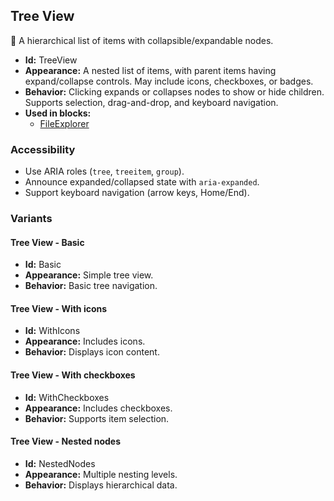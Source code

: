 ## Tree View
🌳 A hierarchical list of items with collapsible/expandable nodes.
- **Id:** TreeView
- **Appearance:** A nested list of items, with parent items having expand/collapse controls. May include icons, checkboxes, or badges.
- **Behavior:** Clicking expands or collapses nodes to show or hide children. Supports selection, drag-and-drop, and keyboard navigation.
- **Used in blocks:**
  - [FileExplorer](../blocks/FileExplorer.md)
### Accessibility
- Use ARIA roles (`tree`, `treeitem`, `group`).
- Announce expanded/collapsed state with `aria-expanded`.
- Support keyboard navigation (arrow keys, Home/End).

### Variants
#### Tree View - **Basic**
- **Id:** Basic
- **Appearance:** Simple tree view.
- **Behavior:** Basic tree navigation.
#### Tree View - **With icons**
- **Id:** WithIcons
- **Appearance:** Includes icons.
- **Behavior:** Displays icon content.
#### Tree View - **With checkboxes**
- **Id:** WithCheckboxes
- **Appearance:** Includes checkboxes.
- **Behavior:** Supports item selection.
#### Tree View - **Nested nodes**
- **Id:** NestedNodes
- **Appearance:** Multiple nesting levels.
- **Behavior:** Displays hierarchical data.
